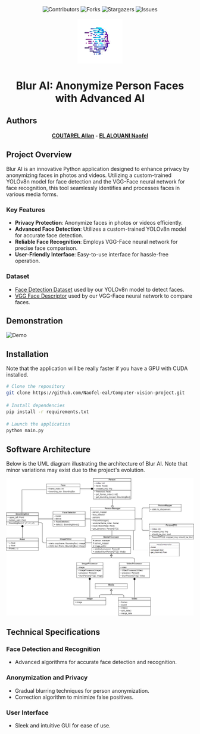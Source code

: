 <div align="center">
    <img src="https://img.shields.io/github/stars/naofel-eal/Computer-vision-project.svg?style=for-the-badge" alt="Contributors">
    <img src="https://img.shields.io/github/stars/naofel-eal/Computer-vision-project.svg?style=for-the-badge" alt="Forks">
    <img src="https://img.shields.io/github/stars/naofel-eal/Computer-vision-project.svg?style=for-the-badge" alt="Stargazers">
    <img src="https://img.shields.io/github/stars/naofel-eal/Computer-vision-project.svg?style=for-the-badge" alt="Issues">
</div>

<br />
<div align="center">
  <a href="https://github.com/Naofel-eal/Computer-vision-project/blob/main/resources/logo.png">
    <img src="resources/logo.png" alt="Logo" width="120">
  </a>

  <h1 align="center">Blur AI: Anonymize Person Faces with Advanced AI</h1>
</div>

## Authors
<div align="center">
<h4>
<a href="https://github.com/a-coutarel">COUTAREL Allan</a> - <a href="https://github.com/Naofel-eal">EL ALOUANI Naofel</a>
</h4>
</div>

## Project Overview
Blur AI is an innovative Python application designed to enhance privacy by anonymizing faces in photos and videos. Utilizing a custom-trained YOLOv8n model for face detection and the VGG-Face neural network for face recognition, this tool seamlessly identifies and processes faces in various media forms.

### Key Features
- **Privacy Protection**: Anonymize faces in photos or videos efficiently.
- **Advanced Face Detection**: Utilizes a custom-trained YOLOv8n model for accurate face detection.
- **Reliable Face Recognition**: Employs VGG-Face neural network for precise face comparison.
- **User-Friendly Interface**: Easy-to-use interface for hassle-free operation.

### Dataset
- [Face Detection Dataset](https://www.kaggle.com/datasets/fareselmenshawii/face-detection-dataset/data) used by our YOLOv8n model to detect faces.
- [VGG Face Descriptor](https://www.robots.ox.ac.uk/~vgg/software/vgg_face/) used by our VGG-Face neural network to compare faces.

## Demonstration
![Demo](./resources/demo.gif)

## Installation
Note that the application will be really faster if you have a GPU with CUDA installed.

```bash
# Clone the repository
git clone https://github.com/Naofel-eal/Computer-vision-project.git

# Install dependencies
pip install -r requirements.txt

# Launch the application
python main.py
```

## Software Architecture
Below is the UML diagram illustrating the architecture of Blur AI. Note that minor variations may exist due to the project's evolution.

![UML Architecture Diagram](./resources/UML_diagram.png)

## Technical Specifications
### Face Detection and Recognition
- Advanced algorithms for accurate face detection and recognition.

### Anonymization and Privacy
- Gradual blurring techniques for person anonymization.
- Correction algorithm to minimize false positives.

### User Interface
- Sleek and intuitive GUI for ease of use.
